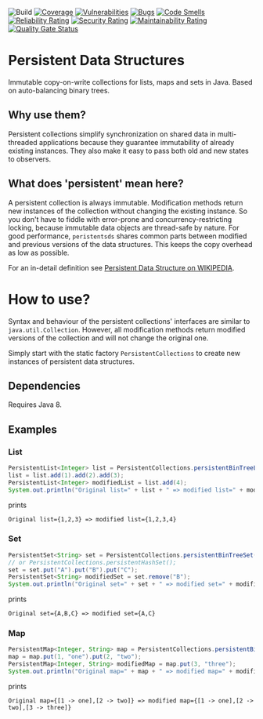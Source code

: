![Build](https://github.com/grillbaer/persistentds/workflows/Maven%20Build/badge.svg)
[![Coverage](https://sonarcloud.io/api/project_badges/measure?project=grillbaer_persistentds&metric=coverage)](https://sonarcloud.io/dashboard?id=grillbaer_persistentds)
[![Vulnerabilities](https://sonarcloud.io/api/project_badges/measure?project=grillbaer_persistentds&metric=vulnerabilities)](https://sonarcloud.io/dashboard?id=grillbaer_persistentds)
[![Bugs](https://sonarcloud.io/api/project_badges/measure?project=grillbaer_persistentds&metric=bugs)](https://sonarcloud.io/dashboard?id=grillbaer_persistentds)
[![Code Smells](https://sonarcloud.io/api/project_badges/measure?project=grillbaer_persistentds&metric=code_smells)](https://sonarcloud.io/dashboard?id=grillbaer_persistentds)
[![Reliability Rating](https://sonarcloud.io/api/project_badges/measure?project=grillbaer_persistentds&metric=reliability_rating)](https://sonarcloud.io/dashboard?id=grillbaer_persistentds)
[![Security Rating](https://sonarcloud.io/api/project_badges/measure?project=grillbaer_persistentds&metric=security_rating)](https://sonarcloud.io/dashboard?id=grillbaer_persistentds)
[![Maintainability Rating](https://sonarcloud.io/api/project_badges/measure?project=grillbaer_persistentds&metric=sqale_rating)](https://sonarcloud.io/dashboard?id=grillbaer_persistentds)
[![Quality Gate Status](https://sonarcloud.io/api/project_badges/measure?project=grillbaer_persistentds&metric=alert_status)](https://sonarcloud.io/dashboard?id=grillbaer_persistentds)

# Persistent Data Structures
Immutable copy-on-write collections for lists, maps and sets in Java. Based on auto-balancing binary trees.

## Why use them?
Persistent collections simplify synchronization on shared data in multi-threaded applications because they guarantee immutability of already existing instances. They also make it easy to pass both old and new states to observers.

## What does 'persistent' mean here?
A persistent collection is always immutable. Modification methods return new instances of the collection without changing the existing instance. So you don't have to fiddle with error-prone and concurrency-restricting locking, because immutable data objects are thread-safe by nature.
For good performance, `peristentsds` shares common parts between modified and previous versions of the data structures. This keeps the copy overhead as low as possible.

For an in-detail definition see [Persistent Data Structure on WIKIPEDIA](https://en.wikipedia.org/wiki/Persistent_data_structure).

# How to use?
Syntax and behaviour of the persistent collections' interfaces are similar to `java.util.Collection`. However, all modification methods return modified versions of the collection and will not change the original one.

Simply start with the static factory `PersistentCollections` to create new instances of persistent data structures.

## Dependencies
Requires Java 8.

## Examples
### List
```java
PersistentList<Integer> list = PersistentCollections.persistentBinTreeList();
list = list.add(1).add(2).add(3);
PersistentList<Integer> modifiedList = list.add(4);
System.out.println("Original list=" + list + " => modified list=" + modifiedList);
```
prints

    Original list={1,2,3} => modified list={1,2,3,4}

### Set
```java
PersistentSet<String> set = PersistentCollections.persistentBinTreeSet();
// or PersistentCollections.persistentHashSet();
set = set.put("A").put("B").put("C");
PersistentSet<String> modifiedSet = set.remove("B");
System.out.println("Original set=" + set + " => modified set=" + modifiedSet);
```
prints

    Original set={A,B,C} => modified set={A,C}

### Map
```java
PersistentMap<Integer, String> map = PersistentCollections.persistentBinTreeMap();
map = map.put(1, "one").put(2, "two");
PersistentMap<Integer, String> modifiedMap = map.put(3, "three");
System.out.println("Original map=" + map + " => modified map=" + modifiedMap);
```
prints

    Original map={[1 -> one],[2 -> two]} => modified map={[1 -> one],[2 -> two],[3 -> three]}
